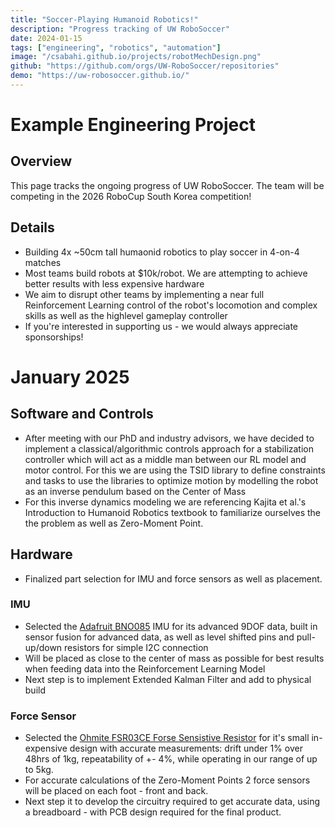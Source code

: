 ```yaml
---
title: "Soccer-Playing Humanoid Robotics!"
description: "Progress tracking of UW RoboSoccer"
date: 2024-01-15
tags: ["engineering", "robotics", "automation"]
image: "/csabahi.github.io/projects/robotMechDesign.png"
github: "https://github.com/orgs/UW-RoboSoccer/repositories"
demo: "https://uw-robosoccer.github.io/"
---
```


# Example Engineering Project

## Overview
This page tracks the ongoing progress of UW RoboSoccer. 
The team will be competing in the 2026 RoboCup South Korea competition!

## Details
- Building 4x ~50cm tall humaonid robotics to play soccer in 4-on-4 matches
- Most teams build robots at $10k/robot. We are attempting to achieve better results with less expensive hardware
- We aim to disrupt other teams by implementing a near full Reinforcement Learning control of the robot's locomotion and complex skills as well as the highlevel gameplay controller
- If you're interested in supporting us - we would always appreciate sponsorships!

# January 2025

## Software and Controls
- After meeting with our PhD and industry advisors, we have decided to implement a classical/algorithmic controls approach for a stabilization controller which will act as a middle man between our RL model and motor control. For this we are using the TSID library to define constraints and tasks to use the libraries to optimize motion by modelling the robot as an inverse pendulum based on the Center of Mass
- For this inverse dynamics modeling we are referencing Kajita et al.'s Introduction to Humanoid Robotics textbook to familiarize ourselves the the problem as well as Zero-Moment Point.

## Hardware
- Finalized part selection for IMU and force sensors as well as placement.

### IMU
- Selected the <a href="https://www.adafruit.com/product/4754" target="_blank" rel="noopener noreferrer"> Adafruit BNO085</a>
IMU for its advanced 9DOF data, built in sensor fusion for advanced data, as well as level shifted pins and pull-up/down resistors for simple I2C connection 
- Will be placed as close to the center of mass as possible for best results when feeding data into the Reinforcement Learning Model
- Next step is to implement Extended Kalman Filter and add to physical build

### Force Sensor
- Selected the 
<a href="https://www.digikey.ca/en/products/detail/ohmite/FSR03CE/9178298" target="_blank" rel="noopener noreferrer"> Ohmite FSR03CE Forse Sensistive Resistor</a> 
for it's small in-expensive design with accurate measurements: drift under 1% over 48hrs of 1kg, repeatability of +- 4%, while operating in our range of up to 5kg.
- For accurate calculations of the Zero-Moment Points 2 force sensors will be placed on each foot - front and back. 
- Next step it to develop the circuitry required to get accurate data, using a breadboard - with PCB design required for the final product.